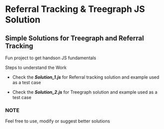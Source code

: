 # Referral Tracking & Treegraph JS Solution

## Simple Solutions for Treegraph and Referral Tracking

Fun project to get handson JS fundamentals

Steps to understand the Work

- Check the _**Solution_1.js**_ for Referral tracking solution and example used as a test case

- Check the _**Solution_2.js**_ for Treegraph solution and example used as a test case

### NOTE

Feel free to use, modify or suggest better solutions
